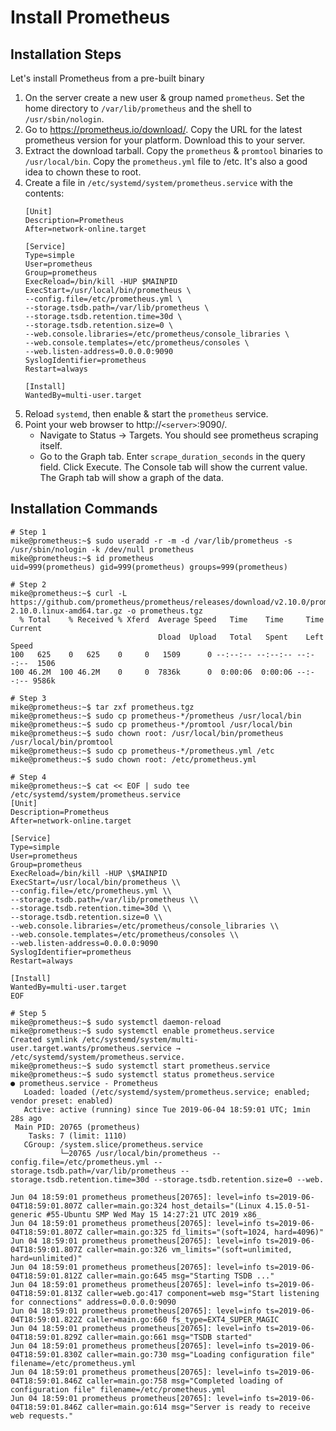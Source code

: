 # Install Prometheus

## Installation Steps

Let's install Prometheus from a pre-built binary

1. On the server create a new user & group named `prometheus`. Set the home directory to `/var/lib/prometheus` and the shell to `/usr/sbin/nologin`.
2. Go to https://prometheus.io/download/. Copy the URL for the latest prometheus version for your platform. Download this to your server.
3. Extract the download tarball. Copy the `prometheus` & `promtool` binaries to `/usr/local/bin`. Copy the `prometheus.yml` file to /etc. It's also a good idea to chown these to root.
4. Create a file in `/etc/systemd/system/prometheus.service` with the contents:
    ```
    [Unit]
    Description=Prometheus
    After=network-online.target

    [Service]
    Type=simple
    User=prometheus
    Group=prometheus
    ExecReload=/bin/kill -HUP $MAINPID
    ExecStart=/usr/local/bin/prometheus \
    --config.file=/etc/prometheus.yml \
    --storage.tsdb.path=/var/lib/prometheus \
    --storage.tsdb.retention.time=30d \
    --storage.tsdb.retention.size=0 \
    --web.console.libraries=/etc/prometheus/console_libraries \
    --web.console.templates=/etc/prometheus/consoles \
    --web.listen-address=0.0.0.0:9090
    SyslogIdentifier=prometheus
    Restart=always

    [Install]
    WantedBy=multi-user.target
    ```
5. Reload `systemd`, then enable & start the `prometheus` service.
6. Point your web browser to http://`<server>`:9090/.
    * Navigate to Status -> Targets. You should see prometheus scraping itself.
    * Go to the Graph tab. Enter `scrape_duration_seconds` in the query field. Click Execute. The Console tab will show the current value. The Graph tab will show a graph of the data.

## Installation Commands

```
# Step 1
mike@prometheus:~$ sudo useradd -r -m -d /var/lib/prometheus -s /usr/sbin/nologin -k /dev/null prometheus
mike@prometheus:~$ id prometheus
uid=999(prometheus) gid=999(prometheus) groups=999(prometheus)

# Step 2
mike@prometheus:~$ curl -L https://github.com/prometheus/prometheus/releases/download/v2.10.0/prometheus-2.10.0.linux-amd64.tar.gz -o prometheus.tgz
  % Total    % Received % Xferd  Average Speed   Time    Time     Time  Current
                                 Dload  Upload   Total   Spent    Left  Speed
100   625    0   625    0     0   1509      0 --:--:-- --:--:-- --:--:--  1506
100 46.2M  100 46.2M    0     0  7836k      0  0:00:06  0:00:06 --:--:-- 9586k

# Step 3
mike@prometheus:~$ tar zxf prometheus.tgz
mike@prometheus:~$ sudo cp prometheus-*/prometheus /usr/local/bin
mike@prometheus:~$ sudo cp prometheus-*/promtool /usr/local/bin
mike@prometheus:~$ sudo chown root: /usr/local/bin/prometheus /usr/local/bin/promtool
mike@prometheus:~$ sudo cp prometheus-*/prometheus.yml /etc
mike@prometheus:~$ sudo chown root: /etc/prometheus.yml

# Step 4
mike@prometheus:~$ cat << EOF | sudo tee /etc/systemd/system/prometheus.service
[Unit]
Description=Prometheus
After=network-online.target

[Service]
Type=simple
User=prometheus
Group=prometheus
ExecReload=/bin/kill -HUP \$MAINPID
ExecStart=/usr/local/bin/prometheus \\
--config.file=/etc/prometheus.yml \\
--storage.tsdb.path=/var/lib/prometheus \\
--storage.tsdb.retention.time=30d \\
--storage.tsdb.retention.size=0 \\
--web.console.libraries=/etc/prometheus/console_libraries \\
--web.console.templates=/etc/prometheus/consoles \\
--web.listen-address=0.0.0.0:9090
SyslogIdentifier=prometheus
Restart=always

[Install]
WantedBy=multi-user.target
EOF

# Step 5
mike@prometheus:~$ sudo systemctl daemon-reload
mike@prometheus:~$ sudo systemctl enable prometheus.service
Created symlink /etc/systemd/system/multi-user.target.wants/prometheus.service → /etc/systemd/system/prometheus.service.
mike@prometheus:~$ sudo systemctl start prometheus.service
mike@prometheus:~$ sudo systemctl status prometheus.service
● prometheus.service - Prometheus
   Loaded: loaded (/etc/systemd/system/prometheus.service; enabled; vendor preset: enabled)
   Active: active (running) since Tue 2019-06-04 18:59:01 UTC; 1min 28s ago
 Main PID: 20765 (prometheus)
    Tasks: 7 (limit: 1110)
   CGroup: /system.slice/prometheus.service
           └─20765 /usr/local/bin/prometheus --config.file=/etc/prometheus.yml --storage.tsdb.path=/var/lib/prometheus --storage.tsdb.retention.time=30d --storage.tsdb.retention.size=0 --web.

Jun 04 18:59:01 prometheus prometheus[20765]: level=info ts=2019-06-04T18:59:01.807Z caller=main.go:324 host_details="(Linux 4.15.0-51-generic #55-Ubuntu SMP Wed May 15 14:27:21 UTC 2019 x86_
Jun 04 18:59:01 prometheus prometheus[20765]: level=info ts=2019-06-04T18:59:01.807Z caller=main.go:325 fd_limits="(soft=1024, hard=4096)"
Jun 04 18:59:01 prometheus prometheus[20765]: level=info ts=2019-06-04T18:59:01.807Z caller=main.go:326 vm_limits="(soft=unlimited, hard=unlimited)"
Jun 04 18:59:01 prometheus prometheus[20765]: level=info ts=2019-06-04T18:59:01.812Z caller=main.go:645 msg="Starting TSDB ..."
Jun 04 18:59:01 prometheus prometheus[20765]: level=info ts=2019-06-04T18:59:01.813Z caller=web.go:417 component=web msg="Start listening for connections" address=0.0.0.0:9090
Jun 04 18:59:01 prometheus prometheus[20765]: level=info ts=2019-06-04T18:59:01.822Z caller=main.go:660 fs_type=EXT4_SUPER_MAGIC
Jun 04 18:59:01 prometheus prometheus[20765]: level=info ts=2019-06-04T18:59:01.829Z caller=main.go:661 msg="TSDB started"
Jun 04 18:59:01 prometheus prometheus[20765]: level=info ts=2019-06-04T18:59:01.830Z caller=main.go:730 msg="Loading configuration file" filename=/etc/prometheus.yml
Jun 04 18:59:01 prometheus prometheus[20765]: level=info ts=2019-06-04T18:59:01.846Z caller=main.go:758 msg="Completed loading of configuration file" filename=/etc/prometheus.yml
Jun 04 18:59:01 prometheus prometheus[20765]: level=info ts=2019-06-04T18:59:01.846Z caller=main.go:614 msg="Server is ready to receive web requests."
